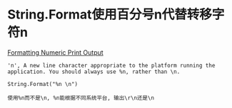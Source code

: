 # String.Format使用百分号n代替转移字符n

[Formatting Numeric Print Output](http://docs.oracle.com/javase/tutorial/java/data/numberformat.html)

```text
'n', A new line character appropriate to the platform running the application. You should always use %n, rather than \n.

String.Format("%n \n")

使用%n而不是\n, %n能根据不同系统平台, 输出\r\n还是\n
```

